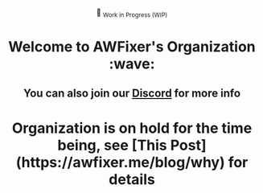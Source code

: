 <div align="center">

:construction: <sub>Work in Progress (WIP)</sub>

</div>

<div align="center">
  <h1>
    Welcome to AWFixer's Organization :wave:
  </h1>
</div>

<div align="center">

<h2>
You can also join our <a href="https://discord.gg/awfixer">Discord</a> for more info
</h2>

</div>

<div align="center">

<h1>
    Organization is on hold for the time being, see [This Post](https://awfixer.me/blog/why) for details
</div>
